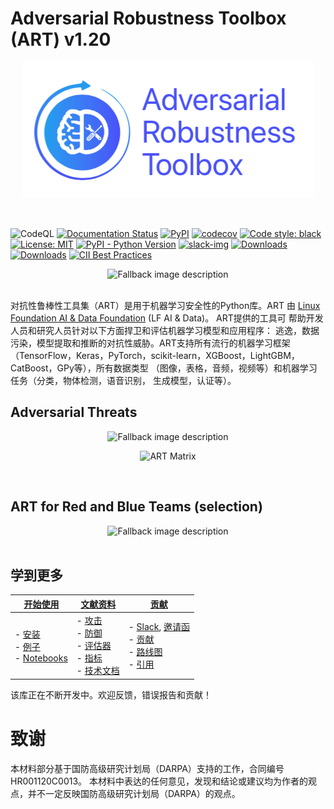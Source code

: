 # Adversarial Robustness Toolbox (ART) v1.20
<p align="center">
  <img src="https://raw.githubusercontent.com/Trusted-AI/adversarial-robustness-toolbox/main/docs/images/art_lfai.png" width="467" title="ART logo">
</p>
<br />

![CodeQL](https://github.com/Trusted-AI/adversarial-robustness-toolbox/workflows/CodeQL/badge.svg)
[![Documentation Status](https://readthedocs.org/projects/adversarial-robustness-toolbox/badge/?version=latest)](http://adversarial-robustness-toolbox.readthedocs.io/en/latest/?badge=latest)
[![PyPI](https://badge.fury.io/py/adversarial-robustness-toolbox.svg)](https://badge.fury.io/py/adversarial-robustness-toolbox)
[![codecov](https://codecov.io/gh/Trusted-AI/adversarial-robustness-toolbox/branch/main/graph/badge.svg)](https://codecov.io/gh/Trusted-AI/adversarial-robustness-toolbox)
[![Code style: black](https://img.shields.io/badge/code%20style-black-000000.svg)](https://github.com/psf/black)
[![License: MIT](https://img.shields.io/badge/License-MIT-yellow.svg)](https://opensource.org/licenses/MIT)
[![PyPI - Python Version](https://img.shields.io/pypi/pyversions/adversarial-robustness-toolbox)](https://pypi.org/project/adversarial-robustness-toolbox/)
[![slack-img](https://img.shields.io/badge/chat-on%20slack-yellow.svg)](https://ibm-art.slack.com/)
[![Downloads](https://static.pepy.tech/badge/adversarial-robustness-toolbox)](https://pepy.tech/project/adversarial-robustness-toolbox)
[![Downloads](https://static.pepy.tech/badge/adversarial-robustness-toolbox/month)](https://pepy.tech/project/adversarial-robustness-toolbox)
[![CII Best Practices](https://bestpractices.coreinfrastructure.org/projects/5090/badge)](https://bestpractices.coreinfrastructure.org/projects/5090)

 <div align="center">
  <picture>
    <source media="(prefers-color-scheme: dark)" srcset="docs/images/lfaidata-project-badge-graduate-color_dark.png" width="400" title="LF AI & Data">
    <source media="(prefers-color-scheme: light)" srcset="docs/images/lfaidata-project-badge-graduate-color.png" width="400" title="LF AI & Data">
    <img alt="Fallback image description" src="default-image.png" width="400">
  </picture>
</div>
<br />

对抗性鲁棒性工具集（ART）是用于机器学习安全性的Python库。ART 由
[Linux Foundation AI & Data Foundation](https://lfaidata.foundation) (LF AI & Data)。 ART提供的工具可
帮助开发人员和研究人员针对以下方面捍卫和评估机器学习模型和应用程序：
逃逸，数据污染，模型提取和推断的对抗性威胁。ART支持所有流行的机器学习框架
（TensorFlow，Keras，PyTorch，scikit-learn，XGBoost，LightGBM，CatBoost，GPy等），所有数据类型
（图像，表格，音频，视频等）和机器学习任务（分类，物体检测，语音识别，
生成模型，认证等）。

## Adversarial Threats

 <div align="center">
  <picture>
    <source media="(prefers-color-scheme: dark)" srcset="docs/images/adversarial_threats_attacker_dark.png" width="400 title="ART Threats">
    <source media="(prefers-color-scheme: light)" srcset="docs/images/adversarial_threats_attacker.png" width="400 title="ART Threats">
    <img alt="Fallback image description" src="default-image.png" width="400">
  </picture>
</div>

<p align="center">
  <img src="docs/images/adversarial_threats_art.png?raw=true" width="400" title="ART Matrix">
</p>
<br />

## ART for Red and Blue Teams (selection)

 <div align="center">
  <picture>
    <source media="(prefers-color-scheme: dark)" srcset="docs/images/white_hat_blue_red_dark.png" width="800 title="ART Red and Blue Teams">
    <source media="(prefers-color-scheme: light)" srcset="docs/images/white_hat_blue_red.png" width="800 title="ART Red and Blue Teams">
    <img alt="Fallback image description" src="default-image.png" width="800">
  </picture>
</div>
<br />

## 学到更多

| **[开始使用][get-started]**     | **[文献资料][documentation]**     | **[贡献][contributing]**           |
|-------------------------------------|-------------------------------|-----------------------------------|
| - [安装][installation]<br>- [例子](examples/README.md)<br>- [Notebooks](notebooks/README.md) | - [攻击][attacks]<br>- [防御][defences]<br>- [评估器][estimators]<br>- [指标][metrics]<br>- [技术文档](https://adversarial-robustness-toolbox.readthedocs.io) | - [Slack](https://ibm-art.slack.com), [邀请函](https://join.slack.com/t/ibm-art/shared_invite/enQtMzkyOTkyODE4NzM4LTA4NGQ1OTMxMzFmY2Q1MzE1NWI2MmEzN2FjNGNjOGVlODVkZDE0MjA1NTA4OGVkMjVkNmQ4MTY1NmMyOGM5YTg)<br>- [贡献](CONTRIBUTING.md)<br>- [路线图][roadmap]<br>- [引用][citing] |

[get-started]: https://github.com/Trusted-AI/adversarial-robustness-toolbox/wiki/Get-Started
[attacks]: https://github.com/Trusted-AI/adversarial-robustness-toolbox/wiki/ART-Attacks
[defences]: https://github.com/Trusted-AI/adversarial-robustness-toolbox/wiki/ART-Defences
[estimators]: https://github.com/Trusted-AI/adversarial-robustness-toolbox/wiki/ART-Estimators
[metrics]: https://github.com/Trusted-AI/adversarial-robustness-toolbox/wiki/ART-Metrics
[contributing]: https://github.com/Trusted-AI/adversarial-robustness-toolbox/wiki/Contributing
[documentation]: https://github.com/Trusted-AI/adversarial-robustness-toolbox/wiki/Documentation
[installation]: https://github.com/Trusted-AI/adversarial-robustness-toolbox/wiki/Get-Started#setup
[roadmap]: https://github.com/Trusted-AI/adversarial-robustness-toolbox/wiki/Roadmap
[citing]: https://github.com/Trusted-AI/adversarial-robustness-toolbox/wiki/Contributing#citing-art

该库正在不断开发中。欢迎反馈，错误报告和贡献！

# 致谢

本材料部分基于国防高级研究计划局（DARPA）支持的工作，合同编号HR001120C0013。
本材料中表达的任何意见，发现和结论或建议均为作者的观点，并不一定反映国防高级研究计划局（DARPA）的观点。
